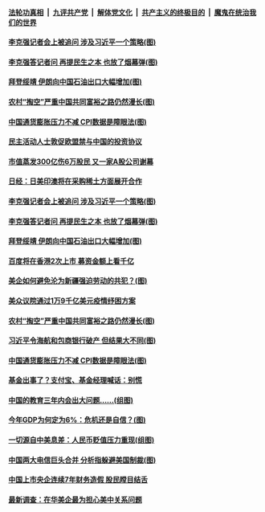 

####  [法轮功真相](../../../../basic/blob/master/README.md?t=03120701) &nbsp;|&nbsp; [九评共产党](../../../../9ping.md/blob/master/README.md?t=03120701) &nbsp;|&nbsp; [解体党文化](../../../../jtdwh.md/blob/master/README.md?t=03120701)  &nbsp;|&nbsp; [共产主义的终极目的](../../../../gczydzjmd.md/blob/master/README.md?t=03120701) &nbsp;|&nbsp; [魔鬼在统治我们的世界](../../../../mgztzwmdsj.md/blob/master/README.md?t=03120701) 

#### [李克强记者会上被追问 涉及习近平一个策略(图)](../pages/p5/965253.md?t=03120701) 

#### [李克强答记者问 再提民生之本 也放了烟幕弹(图)](../pages/p5/965239.md?t=03120701) 

#### [拜登绥靖 伊朗向中国石油出口大幅增加(图)](../pages/p5/965164.md?t=03120701) 

#### [农村“掏空”严重中国共同富裕之路仍然漫长(图)](../pages/p5/965168.md?t=03120701) 

#### [中国通货膨胀压力不减 CPI数据是障眼法(图)](../pages/p5/965133.md?t=03120701) 


#### [民主活动人士敦促欧盟禁与中国的投资协议](../pages/p5/965270.md?t=03120701) 

#### [市值蒸发300亿伤6万股民 又一家A股公司谢幕](../pages/p5/965257.md?t=03120701) 

#### [日经：日美印澳将在采购稀土方面展开合作](../pages/p5/965255.md?t=03120701) 

#### [李克强记者会上被追问 涉及习近平一个策略(图)](../pages/p5/965253.md?t=03120701) 

#### [李克强答记者问 再提民生之本 也放了烟幕弹(图)](../pages/p5/965239.md?t=03120701) 

#### [拜登绥靖 伊朗向中国石油出口大幅增加(图)](../pages/p5/965164.md?t=03120701) 

#### [百度将在香港2次上市 募资金额上看千亿](../pages/p5/965233.md?t=03120701) 

#### [美企如何避免沦为新疆强迫劳动的共犯？(图)](../pages/p5/965174.md?t=03120701) 

#### [美众议院通过1万9千亿美元疫情纾困方案](../pages/p5/965172.md?t=03120701) 

#### [农村“掏空”严重中国共同富裕之路仍然漫长(图)](../pages/p5/965168.md?t=03120701) 

#### [习近平令海航和包商银行破产 但结果大不同(图)](../pages/p5/965157.md?t=03120701) 

#### [中国通货膨胀压力不减 CPI数据是障眼法(图)](../pages/p5/965133.md?t=03120701) 

#### [基金出事了？支付宝、基金经理喊话：别慌](../pages/p5/965131.md?t=03120701) 


#### [中国的教育三年内会出大问题……(组图)](../pages/p5/965061.md?t=03120701) 

#### [今年GDP为何定为6%：危机还是自信？(图)](../pages/p5/965072.md?t=03120701) 

#### [一切源自中美息差：人民币贬值压力重现(组图)](../pages/p5/965065.md?t=03120701) 

#### [中国两大电信巨头合并 分析指躲避美国制裁(图)](../pages/p5/965058.md?t=03120701) 

#### [中国上市央企连续7年财务造假 股民瞠目结舌](../pages/p5/965050.md?t=03120701) 

#### [最新调查：在华美企最为担心美中关系问题](../pages/p5/965041.md?t=03120701) 

